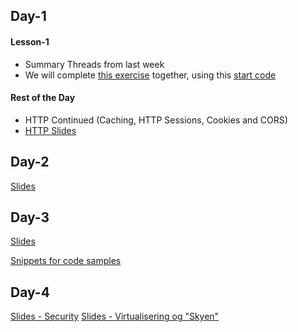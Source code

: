 ## Day-1
#### Lesson-1 
- Summary Threads from last week
- We will complete [this exercise](https://docs.google.com/document/d/1hV3kxCVs-_7z2qB-kBvraa0DmueK4kblo5PwX9UY4ko/edit#) together,
using this [start code](https://github.com/Lars-m/callableFutureGroupFetcher.git)

#### Rest of the Day
- HTTP Continued (Caching, HTTP Sessions, Cookies and CORS)
- [HTTP Slides](https://efif.sharepoint.com/sites/cph/Lyngby/_layouts/15/guestaccess.aspx?docid=05f956c9304fe4b3b9ef5e626ce1df3bd&authkey=AfFUG-AXhD79TJgI9sDhnxY)

## Day-2
[Slides](https://efif.sharepoint.com/sites/cph/Lyngby/_layouts/15/guestaccess.aspx?docid=00e0bb8da567247a8a218b1510196938f&authkey=Ad2ARTs_Q6HPCl8_DHOUVsQ)
## Day-3
[Slides](https://efif.sharepoint.com/sites/cph/Lyngby/_layouts/15/guestaccess.aspx?docid=088f81a9581d0416b9ad8a9a9dfb1604f&authkey=AewDKw_JQpslyC4i86OXjc0)

[Snippets for code samples](https://docs.google.com/document/d/1UwsbhJWybxGbCzWB-pYp8VLeJdGwYsxlsAJvpinZGlc/edit?usp=sharing)

## Day-4

[Slides - Security](https://efif.sharepoint.com/sites/cph/Lyngby/_layouts/15/guestaccess.aspx?docid=05cfcb6e243cb42df92f8371a2309df51&authkey=AcelND1RJpsVizwj29ihBSI)
[Slides - Virtualisering og "Skyen"](https://efif.sharepoint.com/sites/cph/Lyngby/_layouts/15/guestaccess.aspx?docid=0f6157ac2da914f33ab1d46c082764c4f&authkey=AYcPnc2BWhlLoHiYvqKhmIw)
